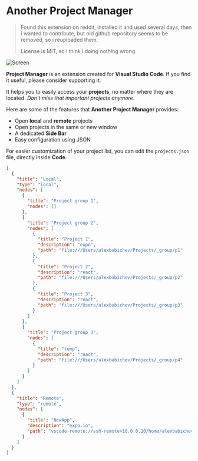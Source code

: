 # Another Project Manager

> Found this extension on reddit, installed it and used several days, then i wanted to contribute, but old github repository seems to be removed, so i reuploaded them.
>
> License is MIT, so i think i doing nothing wrong

![Screen](https://i.imgur.com/Y8cSW57.jpg)

**Project Manager** is an extension created for **Visual Studio Code**. If you find it useful, please consider supporting it.

It helps you to easily access your **projects**, no matter where they are located. _Don't miss that important projects anymore_.

Here are some of the features that **Another Project Manager** provides:
* Open **local** and **remote** projects
* Open projects in the same or new window
* A dedicated **Side Bar**
* Easy configuration using JSON

For easier customization of your project list, you can edit the `projects.json` file, directly inside **Code**.


```json
[
  {
    "title": "Local",
    "type": "local",
    "nodes": [
      {
        "title": "Project group 1",
        "nodes": []
      },
      {
        "title": "Project group 2",
        "nodes": [
          {
            "title": "Project 1",
            "description": "expo",
            "path": "file:///Users/alexbabichev/Projects/_group/p1"
          },
          {
            "title": "Project 2",
            "description": "react",
            "path": "file:///Users/alexbabichev/Projects/_group/p2"
          },
          {
            "title": "Project 3",
            "description": "react",
            "path": "file:///Users/alexbabichev/Projects/_group/p3"
          }
        ]
      },
      {
        "title": "Project group 3",
        "nodes": [
          {
            "title": "temp",
            "description": "react",
            "path": "file:///Users/alexbabichev/Projects/_group/p4"
          }
        ]
      }
    ]
  },
  {
    "title": "Remote",
    "type": "remote",
    "nodes": [
      {
        "title": "NewApp",
        "description": "expo.io",
        "path": "vscode-remote://ssh-remote+10.0.0.10/home/alexbabichev/expo/newapp"
      }
    ]
  }
]
```
